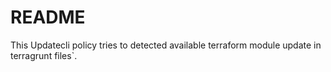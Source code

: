 # README 

This Updatecli policy tries to detected available terraform module update in terragrunt files`.